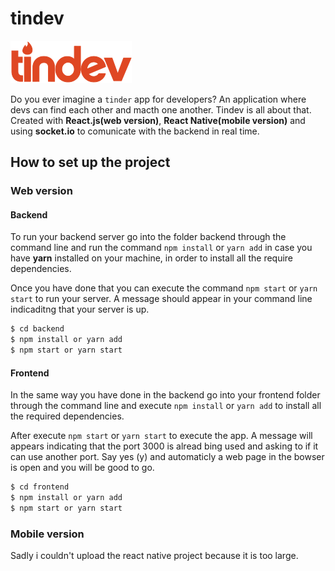 # tindev

![Logo](frontend/src/assets/logo.svg?raw=true "Title")

Do you ever imagine a ```tinder``` app for developers? An application where devs can find each other and macth one another. Tindev is all about that. Created with **React.js(web version)**, **React Native(mobile version)** and using **socket.io** to comunicate with the backend in real time.

## How to set up the project

### Web version
#### Backend
To run your backend server go into the folder backend through the command line and run the command ```npm install``` or ```yarn add``` in case you have **yarn** installed on your machine, in order to install all the require dependencies.

Once you have done that you can execute the command ```npm start``` or ```yarn start``` to run your server. A message should appear in your command line indicaditng that your server is up.

```sh
$ cd backend
$ npm install or yarn add
$ npm start or yarn start
```
#### Frontend
In the same way you have done in the backend go into your frontend folder through the command line and execute ```npm install``` or ```yarn add``` to install all the required dependencies.

After execute ```npm start``` or ```yarn start``` to execute the app. A message will appears indicating that the port 3000 is alread bing used and asking to if it can use another port. Say yes (y) and automaticly a web page in the bowser is open and you will be good to go.

```sh
$ cd frontend
$ npm install or yarn add
$ npm start or yarn start
```

### Mobile version
Sadly i couldn't upload the react native project because it is too large.

